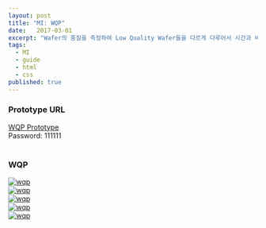 ```yaml
---
layout: post
title: "MI: WQP"
date:   2017-03-01
excerpt: "Wafer의 품질을 측정하여 Low Quality Wafer들을 다르게 다루어서 시간과 비용을 절약하게 해주는 제품"
tags:
  - MI
  - guide
  - html
  - css
published: true
---
```


<!-- 
https://wiki.bistel.com:8443/pages/viewpage.action?pageId=47159530
https://wiki.bistel.com:8443/pages/viewpage.action?pageId=51579760
https://wiki.bistel.com:8443/display/PMD/WQP+functional+requirement+details+in+Korean
-->

<!--
**Watch out!** 
WQP(Wafer Quality Predictor): Process의 상태가 Quality에 영향을 준다고 했을때, WQP는 이론을 기반으로 Wafer의 품질을 측정하여 "Low Quality" Wafer들을 다르게 다루어서 시간과 비용을 절약하게 해주는 제품
{: .notice}
-->

### Prototype URL

<a href="http://qwgfvw.axshare.com">WQP Prototype</a>
<br>
Password: 111111
<br>
<br>

### WQP

<a href="{{ site.url }}/images/works/20170301/image-1.jpg"><img src="{{ site.url }}/images/works/20170301/image-1.jpg" alt="wqp"></a>
<br>
<a href="{{ site.url }}/images/works/20170301/image-2.jpg"><img src="{{ site.url }}/images/works/20170301/image-2.jpg" alt="wqp"></a>
<br>
<a href="{{ site.url }}/images/works/20170301/image-3.jpg"><img src="{{ site.url }}/images/works/20170301/image-3.jpg" alt="wqp"></a>
<br>
<a href="{{ site.url }}/images/works/20170301/image-6.JPG"><img src="{{ site.url }}/images/works/20170301/image-6.JPG" alt="wqp"></a>
<br>
<a href="{{ site.url }}/images/works/20170301/image-7.JPG"><img src="{{ site.url }}/images/works/20170301/image-7.JPG" alt="wqp"></a>